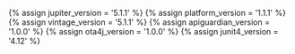 {% assign jupiter_version = '5.1.1' %}
{% assign platform_version = '1.1.1' %}
{% assign vintage_version = '5.1.1' %}
{% assign apiguardian_version = '1.0.0' %}
{% assign ota4j_version = '1.0.0' %}
{% assign junit4_version = '4.12' %}
